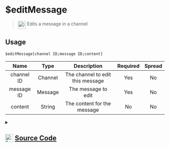 # $editMessage
> <img align="top" src="https://upload.wikimedia.org/wikipedia/commons/thumb/e/e4/Infobox_info_icon.svg/160px-Infobox_info_icon.svg.png?20150409153300" alt="image" width="25" height="auto"> Edits a message in a channel
## Usage
```
$editMessage[channel ID;message ID;content]
```
| Name | Type | Description | Required | Spread
| :---: | :---: | :---: | :---: | :---: |
channel ID | Channel | The channel to edit this message | Yes | No
message ID | Message | The message to edit | Yes | No
content | String | The content for the message | No | No
<details>
<summary>
    
## <img align="top" src="https://cdn4.iconfinder.com/data/icons/iconsimple-logotypes/512/github-512.png" alt="image" width="25" height="auto">  [Source Code](https://github.com/tryforge/ForgeScript-V2/blob/main/src/native/editMessage.ts)
    
</summary>
    
```ts
import { BaseChannel, Message } from "discord.js"
import { ArgType, NativeFunction, Return } from "../structures"

export default new NativeFunction({
    name: "$editMessage",
    version: "1.0.0",
    description: "Edits a message in a channel",
    unwrap: true,
    args: [
        {
            name: "channel ID",
            description: "The channel to edit this message",
            required: true,
            type: ArgType.Channel,
            rest: false,
            check: (i: BaseChannel) => i.isTextBased()
        },
        {
            name: "message ID",
            description: "The message to edit",
            rest: false,
            type: ArgType.Message,
            pointer: 0,
            required: true
        },
        {
            name: "content",
            description: "The content for the message",
            type: ArgType.String,
            rest: false
        }
    ],
    brackets: true,
    async execute(ctx, [ channel, opt, content ]) {
        ctx.container.content = content ?? undefined
        const msg = await ctx.container.send<Message<true>>(opt)
        return Return.success(!!msg)
    },
})
```
    
</details>